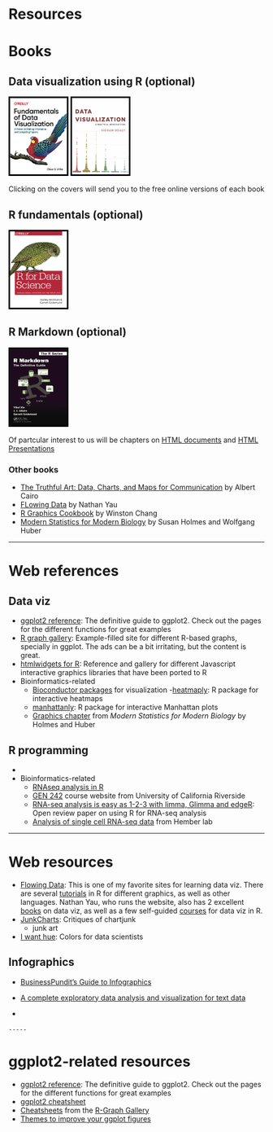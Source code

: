 Resources
================

# Books

## Data visualization using R (optional)

[<img  style="height:150px; width:112px; border: 3px solid black;" src="img/wilke.jpg"/>](https://serialmentor.com/dataviz/index.html)
[<img  src="img/healy.jpg" style="border: 3px solid black;height:150px; width:112px"/>](https://socviz.co/)

Clicking on the covers will send you to the free online versions of each
book

## R fundamentals (optional)

[<img style="height:150px; width:112px; border: 3px solid black" src = "img/r4ds.png"/>](https://r4ds.had.co.nz/)

## R Markdown (optional)

[<img src='img/rmd.png' style="width:112px; height:150px; border:3px solid black" />](https://bookdown.org/yihui/rmarkdown/)

Of partcular interest to us will be chapters on [HTML
documents](https://bookdown.org/yihui/rmarkdown/html-document.html) and
[HTML
Presentations](https://bookdown.org/yihui/rmarkdown/ioslides-presentation.html)

### Other books

  - [The Truthful Art: Data, Charts, and Maps for
    Communication](http://www.thefunctionalart.com/p/the-truthful-art-book.html)
    by Albert Cairo
  - [FLowing Data](https://www.amazon.com/gp/product/0470944889/) by
    Nathan Yau
  - [R Graphics Cookbook](http://www.cookbook-r.com/Graphs/) by Winston
    Chang
  - [Modern Statistics for Modern
    Biology](http://web.stanford.edu/class/bios221/book/index.html) by
    Susan Holmes and Wolfgang Huber

-----

# Web references

## Data viz

  - [ggplot2 reference](https://ggplot2.tidyverse.org/): The definitive
    guide to ggplot2. Check out the pages for the different functions
    for great examples
  - [R graph gallery](https://www.r-graph-gallery.com/): Example-filled
    site for different R-based graphs, specially in ggplot. The ads can
    be a bit irritating, but the content is great.
  - [htmlwidgets for R](https://www.htmlwidgets.org/): Reference and
    gallery for different Javascript interactive graphics libraries that
    have been ported to R
  - Bioinformatics-related
      - [Bioconductor
        packages](http://www.bioconductor.org/packages/release/BiocViews.html#___Visualization)
        for visualization
        -[heatmaply](https://cran.r-project.org/web/packages/heatmaply/vignettes/heatmaply.html):
        R package for interactive heatmaps
      - [manhattanly](https://cran.r-project.org/web/packages/manhattanly/):
        R package for interactive Manhattan plots
      - [Graphics
        chapter](http://web.stanford.edu/class/bios221/book/Chap-Graphics.html)
        from *Modern Statistics for Modern Biology* by Holmes and Huber

## R programming

  - 
  - Bioinformatics-related
      - [RNAseq analysis in
        R](http://combine-australia.github.io/RNAseq-R/)
      - [GEN 242](http://girke.bioinformatics.ucr.edu/GEN242/index.html)
        course website from University of California Riverside
      - [RNA-seq analysis is easy as 1-2-3 with limma, Glimma and
        edgeR](https://f1000research.com/articles/5-1408/v3): Open
        review paper on using R for RNA-seq analysis
      - [Analysis of single cell RNA-seq
        data](https://hemberg-lab.github.io/scRNA.seq.course/index.html)
        from Hember lab

-----

# Web resources

  - [Flowing Data](https://www.flowingdata.com): This is one of my
    favorite sites for learning data viz. There are several
    [tutorials](https://flowingdata.com/category/tutorials/) in R for
    different graphics, as well as other languages. Nathan Yau, who runs
    the website, also has 2 excellent
    [books](https://flowingdata.com/books/) on data viz, as well as a
    few self-guided [courses](https://flowingdata.com/courses/) for data
    viz in R.
  - [JunkCharts](https://junkcharts.typepad.com): Critiques of chartjunk
    + junk art
  - [I want hue](https://medialab.github.io/iwanthue/): Colors for data
    scientists

## Infographics

  - [BusinessPundit’s Guide to
    Infographics](https://www.businesspundit.com/guide-to-infographics/)

  - [A complete exploratory data analysis and visualization for text
    data](https://towardsdatascience.com/a-complete-exploratory-data-analysis-and-visualization-for-text-data-29fb1b96fb6a)

  - 
    
    -----

# ggplot2-related resources

  - [ggplot2 reference](https://ggplot2.tidyverse.org/): The definitive
    guide to ggplot2. Check out the pages for the different functions
    for great examples
  - [ggplot2
    cheatsheet](https://github.com/rstudio/cheatsheets/raw/master/data-visualization-2.1.pdf)
  - [Cheatsheets](https://www.r-graph-gallery.com/cheatsheet/) from the
    [R-Graph Gallery](https://www.r-graph-gallery.com/)
  - [Themes to improve your ggplot
    figures](https://rfortherestofus.com/2019/08/themes-to-improve-your-ggplot-figures/)
